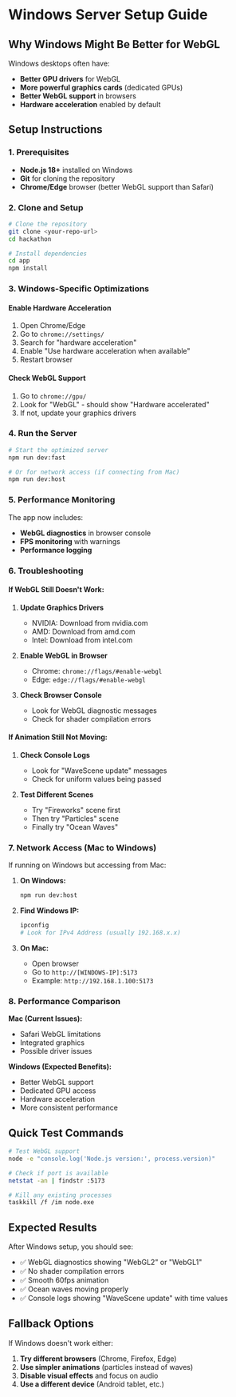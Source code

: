 # Windows Server Setup Guide

## Why Windows Might Be Better for WebGL

Windows desktops often have:
- **Better GPU drivers** for WebGL
- **More powerful graphics cards** (dedicated GPUs)
- **Better WebGL support** in browsers
- **Hardware acceleration** enabled by default

## Setup Instructions

### 1. Prerequisites
- **Node.js 18+** installed on Windows
- **Git** for cloning the repository
- **Chrome/Edge** browser (better WebGL support than Safari)

### 2. Clone and Setup
```bash
# Clone the repository
git clone <your-repo-url>
cd hackathon

# Install dependencies
cd app
npm install
```

### 3. Windows-Specific Optimizations

#### Enable Hardware Acceleration
1. Open Chrome/Edge
2. Go to `chrome://settings/`
3. Search for "hardware acceleration"
4. Enable "Use hardware acceleration when available"
5. Restart browser

#### Check WebGL Support
1. Go to `chrome://gpu/`
2. Look for "WebGL" - should show "Hardware accelerated"
3. If not, update your graphics drivers

### 4. Run the Server
```bash
# Start the optimized server
npm run dev:fast

# Or for network access (if connecting from Mac)
npm run dev:host
```

### 5. Performance Monitoring
The app now includes:
- **WebGL diagnostics** in browser console
- **FPS monitoring** with warnings
- **Performance logging**

### 6. Troubleshooting

#### If WebGL Still Doesn't Work:
1. **Update Graphics Drivers**
   - NVIDIA: Download from nvidia.com
   - AMD: Download from amd.com
   - Intel: Download from intel.com

2. **Enable WebGL in Browser**
   - Chrome: `chrome://flags/#enable-webgl`
   - Edge: `edge://flags/#enable-webgl`

3. **Check Browser Console**
   - Look for WebGL diagnostic messages
   - Check for shader compilation errors

#### If Animation Still Not Moving:
1. **Check Console Logs**
   - Look for "WaveScene update" messages
   - Check for uniform values being passed

2. **Test Different Scenes**
   - Try "Fireworks" scene first
   - Then try "Particles" scene
   - Finally try "Ocean Waves"

### 7. Network Access (Mac to Windows)

If running on Windows but accessing from Mac:

1. **On Windows:**
   ```bash
   npm run dev:host
   ```

2. **Find Windows IP:**
   ```bash
   ipconfig
   # Look for IPv4 Address (usually 192.168.x.x)
   ```

3. **On Mac:**
   - Open browser
   - Go to `http://[WINDOWS-IP]:5173`
   - Example: `http://192.168.1.100:5173`

### 8. Performance Comparison

**Mac (Current Issues):**
- Safari WebGL limitations
- Integrated graphics
- Possible driver issues

**Windows (Expected Benefits):**
- Better WebGL support
- Dedicated GPU access
- Hardware acceleration
- More consistent performance

## Quick Test Commands

```bash
# Test WebGL support
node -e "console.log('Node.js version:', process.version)"

# Check if port is available
netstat -an | findstr :5173

# Kill any existing processes
taskkill /f /im node.exe
```

## Expected Results

After Windows setup, you should see:
- ✅ WebGL diagnostics showing "WebGL2" or "WebGL1"
- ✅ No shader compilation errors
- ✅ Smooth 60fps animation
- ✅ Ocean waves moving properly
- ✅ Console logs showing "WaveScene update" with time values

## Fallback Options

If Windows doesn't work either:
1. **Try different browsers** (Chrome, Firefox, Edge)
2. **Use simpler animations** (particles instead of waves)
3. **Disable visual effects** and focus on audio
4. **Use a different device** (Android tablet, etc.)
